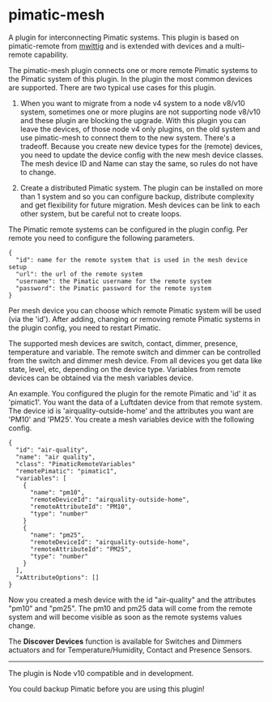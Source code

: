# pimatic-mesh
A plugin for interconnecting Pimatic systems.
This plugin is based on pimatic-remote from [mwittig](https://github.com/mwittig/pimatic-remote) and is extended with devices and a multi-remote capability.

The pimatic-mesh plugin connects one or more remote Pimatic systems to the Pimatic system of this plugin.
In the plugin the most common devices are supported.
There are two typical use cases for this plugin.

1. When you want to migrate from a node v4 system to a node v8/v10 system, sometimes one or more plugins are not supporting node v8/v10 and these plugin are blocking the upgrade. With this plugin you can leave the devices, of those node v4 only plugins, on the old system and use pimatic-mesh to connect them to the new system. There's a tradeoff. Because you create new device types for the (remote) devices, you need to update the device config with the new mesh  device classes. The mesh device ID and Name can stay the same, so rules do not have to change.

2. Create a distributed Pimatic system. The plugin can be installed on more than 1 system and so you can configure backup, distribute complexity and get flexibility for future migration. Mesh devices can be link to each other system, but be careful not to create loops.

The Pimatic remote systems can be configured in the plugin config. Per remote you need to configure the following parameters.

```
{
  "id": name for the remote system that is used in the mesh device setup
  "url": the url of the remote system
  "username": the Pimatic username for the remote system
  "password": the Pimatic password for the remote system
}
```

Per mesh device you can choose which remote Pimatic system will be used (via the 'id'). After adding, changing or removing remote Pimatic systems in the plugin config, you need to restart Pimatic.

The supported mesh devices are switch, contact, dimmer, presence, temperature and variable. The remote switch and dimmer can be controlled from the switch and dimmer mesh device. From all devices you get data like state, level, etc, depending on the device type.
Variables from remote devices can be obtained via the mesh variables device.

An example.
You configured the plugin for the remote Pimatic and 'id' it as 'pimatic1'.
You want the data of a Luftdaten device from that remote system. The device id is 'airquality-outside-home' and the attributes you want are 'PM10' and 'PM25'.
You create a mesh variables device with the following config.

```
{
  "id": "air-quality",
  "name": "air quality",
  "class": "PimaticRemoteVariables"
  "remotePimatic": "pimatic1",
  "variables": [
    {
      "name": "pm10",
      "remoteDeviceId": "airquality-outside-home",
      "remoteAttributeId": "PM10",
      "type": "number"
    }
    {
      "name": "pm25",
      "remoteDeviceId": "airquality-outside-home",
      "remoteAttributeId": "PM25",
      "type": "number"
    }
  ],
  "xAttributeOptions": []
}
```

Now you created a mesh device with the id "air-quality" and the attributes "pm10" and "pm25".
The pm10 and pm25 data will come from the remote system and will become visible as soon as the remote systems values change.

The **Discover Devices** function is available for Switches and Dimmers actuators and for Temperature/Humidity, Contact and Presence Sensors.

----
The plugin is Node v10 compatible and in development.

You could backup Pimatic before you are using this plugin!
